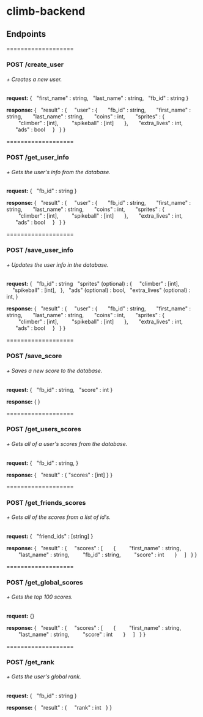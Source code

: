 # climb-backend

## Endpoints

===================
### POST /create_user
###### + Creates a new user.
**request:**
{
&nbsp;&nbsp;"first_name"  :   string,
&nbsp;&nbsp;"last_name"   :   string,
&nbsp;&nbsp;"fb_id"       :   string
}

**response:**
{
&nbsp;&nbsp;"result" : {
&nbsp;&nbsp;&nbsp;&nbsp;"user" : {
&nbsp;&nbsp;&nbsp;&nbsp;&nbsp;&nbsp;"fb_id" : string,
&nbsp;&nbsp;&nbsp;&nbsp;&nbsp;&nbsp;"first_name" : string,
&nbsp;&nbsp;&nbsp;&nbsp;&nbsp;&nbsp;"last_name" : string,
&nbsp;&nbsp;&nbsp;&nbsp;&nbsp;&nbsp;"coins" : int,
&nbsp;&nbsp;&nbsp;&nbsp;&nbsp;&nbsp;"sprites" : {
&nbsp;&nbsp;&nbsp;&nbsp;&nbsp;&nbsp;&nbsp;&nbsp;"climber" : [int],
&nbsp;&nbsp;&nbsp;&nbsp;&nbsp;&nbsp;&nbsp;&nbsp;"spikeball" : [int]
&nbsp;&nbsp;&nbsp;&nbsp;&nbsp;&nbsp;},
&nbsp;&nbsp;&nbsp;&nbsp;&nbsp;&nbsp;"extra_lives" : int,
&nbsp;&nbsp;&nbsp;&nbsp;&nbsp;&nbsp;"ads" : bool
&nbsp;&nbsp;&nbsp;&nbsp;}
&nbsp;&nbsp;}
}

===================
### POST /get_user_info
###### + Gets the user's info from the database.
**request:**
{
&nbsp;&nbsp;"fb_id"  :   string
}

**response:**
{
&nbsp;&nbsp;"result" : {
&nbsp;&nbsp;&nbsp;&nbsp;"user" : {
&nbsp;&nbsp;&nbsp;&nbsp;&nbsp;&nbsp;"fb_id" : string,
&nbsp;&nbsp;&nbsp;&nbsp;&nbsp;&nbsp;"first_name" : string,
&nbsp;&nbsp;&nbsp;&nbsp;&nbsp;&nbsp;"last_name" : string,
&nbsp;&nbsp;&nbsp;&nbsp;&nbsp;&nbsp;"coins" : int,
&nbsp;&nbsp;&nbsp;&nbsp;&nbsp;&nbsp;"sprites" : {
&nbsp;&nbsp;&nbsp;&nbsp;&nbsp;&nbsp;&nbsp;&nbsp;"climber" : [int],
&nbsp;&nbsp;&nbsp;&nbsp;&nbsp;&nbsp;&nbsp;&nbsp;"spikeball" : [int]
&nbsp;&nbsp;&nbsp;&nbsp;&nbsp;&nbsp;},
&nbsp;&nbsp;&nbsp;&nbsp;&nbsp;&nbsp;"extra_lives" : int,
&nbsp;&nbsp;&nbsp;&nbsp;&nbsp;&nbsp;"ads" : bool
&nbsp;&nbsp;&nbsp;&nbsp;}
&nbsp;&nbsp;}
}

===================
### POST /save_user_info
###### + Updates the user info in the database.
**request:**
{
&nbsp;&nbsp;"fb_id"  :   string
&nbsp;&nbsp;"sprites" (optional) :   {
&nbsp;&nbsp;&nbsp;&nbsp;"climber" : [int],
&nbsp;&nbsp;&nbsp;&nbsp;"spikeball" : [int],
&nbsp;&nbsp;},
&nbsp;&nbsp;"ads" (optional) : bool,
&nbsp;&nbsp;"extra_lives" (optional) : int,
}

**response:**
{
&nbsp;&nbsp;"result" : {
&nbsp;&nbsp;&nbsp;&nbsp;"user" : {
&nbsp;&nbsp;&nbsp;&nbsp;&nbsp;&nbsp;"fb_id" : string,
&nbsp;&nbsp;&nbsp;&nbsp;&nbsp;&nbsp;"first_name" : string,
&nbsp;&nbsp;&nbsp;&nbsp;&nbsp;&nbsp;"last_name" : string,
&nbsp;&nbsp;&nbsp;&nbsp;&nbsp;&nbsp;"coins" : int,
&nbsp;&nbsp;&nbsp;&nbsp;&nbsp;&nbsp;"sprites" : {
&nbsp;&nbsp;&nbsp;&nbsp;&nbsp;&nbsp;&nbsp;&nbsp;"climber" : [int],
&nbsp;&nbsp;&nbsp;&nbsp;&nbsp;&nbsp;&nbsp;&nbsp;"spikeball" : [int]
&nbsp;&nbsp;&nbsp;&nbsp;&nbsp;&nbsp;},
&nbsp;&nbsp;&nbsp;&nbsp;&nbsp;&nbsp;"extra_lives" : int,
&nbsp;&nbsp;&nbsp;&nbsp;&nbsp;&nbsp;"ads" : bool
&nbsp;&nbsp;&nbsp;&nbsp;}
&nbsp;&nbsp;}
}

===================
### POST /save_score
###### + Saves a new score to the database.
**request:**
{
&nbsp;&nbsp;"fb_id"  :   string,
&nbsp;&nbsp;"score"   :   int
}

**response:**
{ }

===================
### POST /get_users_scores
###### + Gets all of a user's scores from the database.
**request:**
{
&nbsp;&nbsp;"fb_id"  :   string,
}

**response:**
{
&nbsp;&nbsp;"result"   :  {   "scores"   :   [int]  }
}

===================
### POST /get_friends_scores
###### + Gets all of the scores from a list of id's.
**request:**
{
&nbsp;&nbsp;"friend_ids" : [string]
}

**response:**
{
&nbsp;&nbsp;"result" : {
&nbsp;&nbsp;&nbsp;&nbsp;"scores" : [
&nbsp;&nbsp;&nbsp;&nbsp;&nbsp;&nbsp;{
&nbsp;&nbsp;&nbsp;&nbsp;&nbsp;&nbsp;&nbsp;&nbsp;"first_name" : string,
&nbsp;&nbsp;&nbsp;&nbsp;&nbsp;&nbsp;&nbsp;&nbsp;"last_name" : string,
&nbsp;&nbsp;&nbsp;&nbsp;&nbsp;&nbsp;&nbsp;&nbsp;"fb_id" : string,
&nbsp;&nbsp;&nbsp;&nbsp;&nbsp;&nbsp;&nbsp;&nbsp;"score" : int
&nbsp;&nbsp;&nbsp;&nbsp;&nbsp;&nbsp;}
&nbsp;&nbsp;&nbsp;&nbsp;]
&nbsp;&nbsp;}
}

===================
### POST /get_global_scores
###### + Gets the top 100 scores.
**request:**
{}

**response:**
{
&nbsp;&nbsp;"result" : {
&nbsp;&nbsp;&nbsp;&nbsp;"scores" : [
&nbsp;&nbsp;&nbsp;&nbsp;&nbsp;&nbsp;{
&nbsp;&nbsp;&nbsp;&nbsp;&nbsp;&nbsp;&nbsp;&nbsp;"first_name" : string,
&nbsp;&nbsp;&nbsp;&nbsp;&nbsp;&nbsp;&nbsp;&nbsp;"last_name" : string,
&nbsp;&nbsp;&nbsp;&nbsp;&nbsp;&nbsp;&nbsp;&nbsp;"score" : int
&nbsp;&nbsp;&nbsp;&nbsp;&nbsp;&nbsp;}
&nbsp;&nbsp;&nbsp;&nbsp;]
&nbsp;&nbsp;}
}

===================
### POST /get_rank
###### + Gets the user's global rank.
**request:**
{
&nbsp;&nbsp;"fb_id" : string
}

**response:**
{
&nbsp;&nbsp;"result" : {
&nbsp;&nbsp;&nbsp;&nbsp;"rank" : int
&nbsp;&nbsp;}
}
